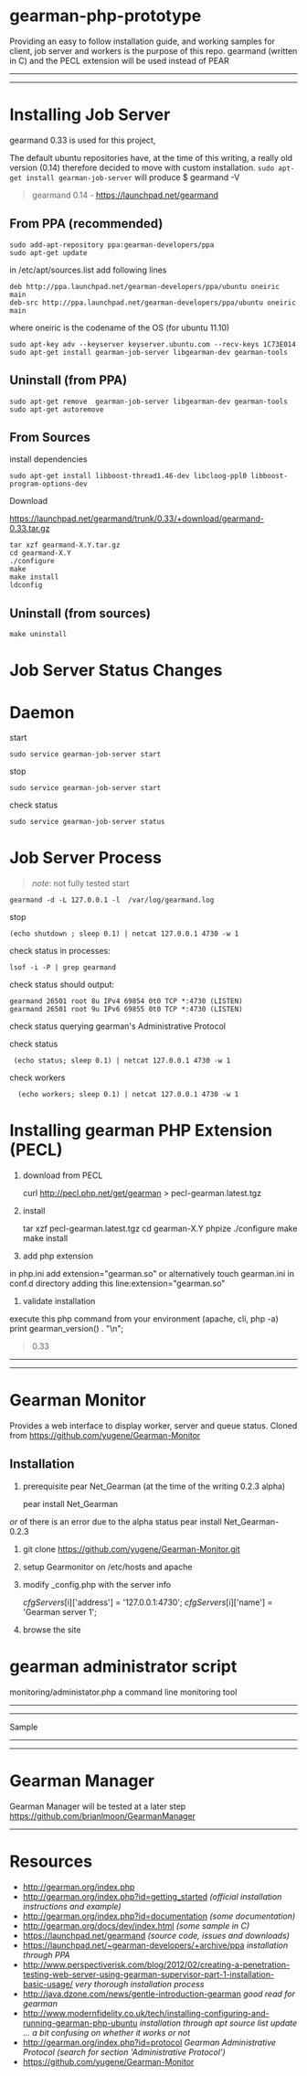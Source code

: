 gearman-php-prototype
=====================

Providing an easy to follow installation guide, and working samples for client, job server and workers is the purpose of this repo.
gearmand (written in C) and the PECL extension will be used instead of PEAR

********************************************************************************
********************************************************************************

Installing Job Server
=====================
gearmand 0.33 is used for this project,


The default ubuntu repositories have, at the time of this writing,  a really old version (0.14) therefore decided to move with custom installation.
`sudo apt-get install gearman-job-server` will produce
$ gearmand -V
> gearmand 0.14 - https://launchpad.net/gearmand


From PPA (recommended)
----------------------

    sudo add-apt-repository ppa:gearman-developers/ppa
    sudo apt-get update

in /etc/apt/sources.list add following lines

    deb http://ppa.launchpad.net/gearman-developers/ppa/ubuntu oneiric main
    deb-src http://ppa.launchpad.net/gearman-developers/ppa/ubuntu oneiric main

where oneiric is the codename of the OS (for ubuntu 11.10)

    sudo apt-key adv --keyserver keyserver.ubuntu.com --recv-keys 1C73E014
    sudo apt-get install gearman-job-server libgearman-dev gearman-tools


Uninstall (from PPA)
--------------------

    sudo apt-get remove  gearman-job-server libgearman-dev gearman-tools
    sudo apt-get autoremove

From Sources
------------

install dependencies

    sudo apt-get install libboost-thread1.46-dev libcloog-ppl0 libboost-program-options-dev

Download

https://launchpad.net/gearmand/trunk/0.33/+download/gearmand-0.33.tar.gz

    tar xzf gearmand-X.Y.tar.gz
    cd gearmand-X.Y
    ./configure
    make
    make install
    ldconfig

Uninstall (from sources)
--------------------

    make uninstall


Job Server Status Changes
=========================

Daemon
======

start

    sudo service gearman-job-server start

stop

    sudo service gearman-job-server start

check status

    sudo service gearman-job-server status

Job Server Process
==================

> *note*: not fully tested
start

    gearmand -d -L 127.0.0.1 -l  /var/log/gearmand.log

stop

    (echo shutdown ; sleep 0.1) | netcat 127.0.0.1 4730 -w 1

check status in processes: 

    lsof -i -P | grep gearmand

check status should output:

    gearmand 26501 root 8u IPv4 69854 0t0 TCP *:4730 (LISTEN)
    gearmand 26501 root 9u IPv6 69855 0t0 TCP *:4730 (LISTEN)

check status querying gearman's Administrative Protocol

check status

     (echo status; sleep 0.1) | netcat 127.0.0.1 4730 -w 1
check workers

      (echo workers; sleep 0.1) | netcat 127.0.0.1 4730 -w 1


Installing gearman PHP Extension (PECL)
=======================================

1. download from PECL

    curl http://pecl.php.net/get/gearman > pecl-gearman.latest.tgz

1. install

	tar xzf pecl-gearman.latest.tgz
	cd gearman-X.Y
	phpize
	./configure
	make
	make install

1. add php extension

in php.ini add
    extension="gearman.so"
or alternatively touch gearman.ini in conf.d directory adding this line:extension="gearman.so"

1. validate installation

execute this php command from your environment (apache, cli, php -a)
	print gearman_version() . "\n";
>0.33

********************************************************************************
********************************************************************************

Gearman Monitor
===============
Provides a web interface to display worker, server and queue status. Cloned from https://github.com/yugene/Gearman-Monitor

Installation
------------

1. prerequisite pear Net_Gearman (at the time of the writing 0.2.3 alpha)

    pear install Net_Gearman

*or* of there is an error due to the alpha status pear install Net_Gearman-0.2.3

1. git clone https://github.com/yugene/Gearman-Monitor.git

1. setup Gearmonitor on /etc/hosts and apache

1. modify _config.php with the server info

    $cfgServers[$i]['address'] = '127.0.0.1:4730';
    $cfgServers[$i]['name'] = 'Gearman server 1';

1. browse the site

gearman administrator script
============================

monitoring/administator.php  a command line monitoring tool

********************************************************************************
********************************************************************************
Sample
********************************************************************************
********************************************************************************

Gearman Manager
===============
Gearman Manager will be tested at a later step
https://github.com/brianlmoon/GearmanManager

********************************************************************************
Resources
=========

* http://gearman.org/index.php
* http://gearman.org/index.php?id=getting_started _(official installation instructions and example)_
* http://gearman.org/index.php?id=documentation  _(some documentation)_
* http://gearman.org/docs/dev/index.html  _(some sample in C)_
* https://launchpad.net/gearmand _(source code, issues and downloads)_
* https://launchpad.net/~gearman-developers/+archive/ppa _installation through PPA_
* http://www.perspectiverisk.com/blog/2012/02/creating-a-penetration-testing-web-server-using-gearman-supervisor-part-1-installation-basic-usage/ _very thorough installation process_
* http://java.dzone.com/news/gentle-introduction-gearman _good read for gearman_
* http://www.modernfidelity.co.uk/tech/installing-configuring-and-running-gearman-php-ubuntu _installation through apt source list update ... a bit confusing on whether it works or not_
* http://gearman.org/index.php?id=protocol _Gearman Administrative Protocol (search for section 'Administrative Protocol')_
* https://github.com/yugene/Gearman-Monitor
